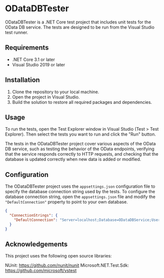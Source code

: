 # ODataDBTester

ODataDBTester is a .NET Core test project that includes unit tests for the OData DB service. The tests are designed to be run from the Visual Studio test runner.

## Requirements

- .NET Core 3.1 or later
- Visual Studio 2019 or later

## Installation

1. Clone the repository to your local machine.
2. Open the project in Visual Studio.
3. Build the solution to restore all required packages and dependencies.

## Usage

To run the tests, open the Test Explorer window in Visual Studio (Test > Test Explorer). Then select the tests you want to run and click the "Run" button. 

The tests in the ODataDBTester project cover various aspects of the OData DB service, such as testing the behavior of the OData endpoints, verifying that the service responds correctly to HTTP requests, and checking that the database is updated correctly when new data is added or modified.

## Configuration

The ODataDBTester project uses the `appsettings.json` configuration file to specify the database connection string used by the tests. To configure the database connection string, open the `appsettings.json` file and modify the `"DefaultConnection"` property to point to your own database.

```json
{
  "ConnectionStrings": {
    "DefaultConnection": "Server=localhost;Database=ODataDBService;User Id=sa;Password=1234;"
  }
}
```

## Acknowledgements

This project uses the following open source libraries:

NUnit: https://github.com/nunit/nunit
Microsoft.NET.Test.Sdk: https://github.com/microsoft/vstest

